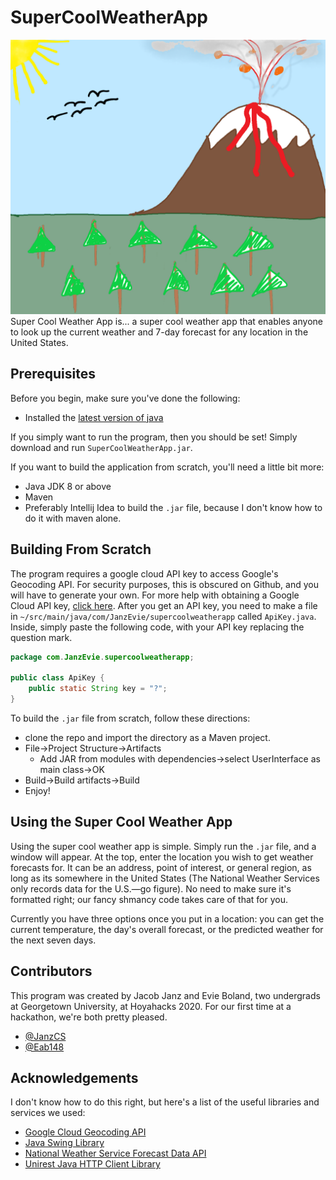 # SuperCoolWeatherApp
![SuperCoolWeatherApp-logo](SuperCoolVolcano.png "Super cool weather logo!")
Super Cool Weather App is... a super cool weather app that enables anyone to look up the current
weather and 7-day forecast for any location in the United States.
## Prerequisites
Before you begin, make sure you've done the following:
* Installed the [latest version of java](https://www.java.com/en/)

If you simply want to run the program, then you should be set! Simply download and run
`SuperCoolWeatherApp.jar`.

If you want to build the application from scratch, you'll need a little bit more:
* Java JDK 8 or above
* Maven
* Preferably Intellij Idea to build the `.jar` file, because I don't know how to do it with maven
  alone.

## Building From Scratch
The program requires a google cloud API key to access Google's Geocoding API. For security purposes,
this is obscured on Github, and you will have to generate your own. For more help with obtaining a
Google Cloud API key, [click here](https://cloud.google.com/apis/). After you get an API key, you
need to make a file in `~/src/main/java/com/JanzEvie/supercoolweatherapp` called `ApiKey.java`. Inside, simply paste the following
code, with your API key replacing the question mark.
```java
package com.JanzEvie.supercoolweatherapp;

public class ApiKey {
    public static String key = "?";
}
```

To build the `.jar` file from scratch, follow these directions:
* clone the repo and import the directory as a Maven project.
* File->Project Structure->Artifacts
  * Add JAR from modules with dependencies->select UserInterface as main class->OK
* Build->Build artifacts->Build
* Enjoy!

## Using the Super Cool Weather App
Using the super cool weather app is simple. Simply run the `.jar` file, and a window will appear. At
the top, enter the location you wish to get weather forecasts for. It can be an address, point of
interest, or general region, as long as its somewhere in the United States (The National Weather
Services only records data for the U.S.—go figure). No need to make sure it's formatted right; our
fancy shmancy code takes care of that for you.

Currently you have three options once you put in a location: you can get the current temperature,
the day's overall forecast, or the predicted weather for the next seven days.

## Contributors
This program was created by Jacob Janz and Evie Boland, two undergrads at Georgetown University, at
Hoyahacks 2020. For our first time at a hackathon, we're both pretty pleased.

* [@JanzCS](https://github.com/JanzCS)
* [@Eab148](https://github.com/Eab148)

## Acknowledgements
I don't know how to do this right, but here's a list of the useful libraries and services we used:
* [Google Cloud Geocoding API](https://developers.google.com/maps/documentation/geocoding/start)
* [Java Swing Library](https://en.wikipedia.org/wiki/Swing_(Java))
* [National Weather Service Forecast Data API](https://www.weather.gov/documentation/services-web-api)
* [Unirest Java HTTP Client Library](http://kong.github.io/unirest-java/)
